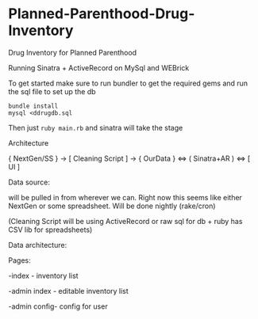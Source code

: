Planned-Parenthood-Drug-Inventory
==================================

Drug Inventory for Planned Parenthood

Running Sinatra + ActiveRecord on MySql and WEBrick


To get started make sure to run bundler to get the required gems and run the sql file to set up the db

```
bundle install
mysql <ddrugdb.sql
```

Then just `ruby main.rb` and sinatra will take the stage



Architecture

{ NextGen/SS } -> [ Cleaning Script ] -> { OurData } ⇔ ( Sinatra+AR ) ⇔ [ UI ]


Data source:

will be pulled in from wherever we can. Right now this seems like either NextGen or some spreadsheet.
Will be done nightly (rake/cron) 

(Cleaning Script will be using ActiveRecord or raw sql for db + ruby has CSV lib for spreadsheets)


Data architecture:


Pages:


-index       - inventory list

-admin index - editable inventory list

-admin config- config for user
